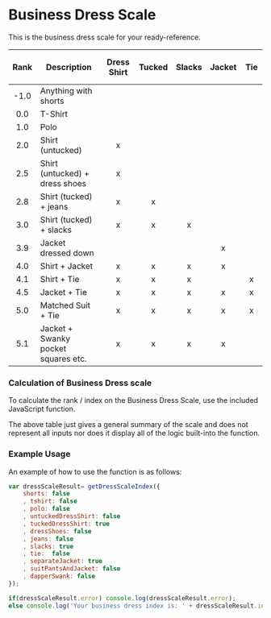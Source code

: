 # Business Dress Scale

This is the business dress scale for your ready-reference.


Rank | Description | Dress Shirt | Tucked | Slacks | Jacket | &nbsp;&nbsp;  Tie &nbsp;&nbsp;  
:---: | --- | :---: |:---: |:---: |:---: |:---: |
-1.0 | Anything with shorts | | | | |
0.0 | T-Shirt | | | | |
1.0 | Polo | | | | |
2.0 | Shirt (untucked) |x| | | |
2.5 | Shirt (untucked) + dress shoes |x| | | |
2.8 | Shirt (tucked) + jeans |x|x| | |
3.0 | Shirt (tucked) + slacks |x|x|x| |
3.9 | Jacket dressed down  | | | |x|
4.0 | Shirt + Jacket |x|x|x|x|
4.1 | Shirt + Tie |x|x|x| |x
4.5 | Jacket + Tie |x|x|x|x|x
5.0  | Matched Suit + Tie |x|x|x|x|x
5.1  | Jacket + Swanky pocket squares etc. |x|x|x|x|



### Calculation of Business Dress scale

To calculate the rank / index on the Business Dress Scale, use the included JavaScript function.

The above table just gives a general summary of the scale and does not represent all inputs nor does it display all of the logic built-into the function.



### Example Usage

An example of how to use the function is as follows:

```javascript
var dressScaleResult= getDressScaleIndex({
    shorts: false
    , tshirt: false
    , polo: false
    , untuckedDressShirt: false
    , tuckedDressShirt: true
    , dressShoes: false
    , jeans: false
    , slacks: true
    , tie:  false
    , separateJacket: true
    , suitPantsAndJacket: false
    , dapperSwank: false
});

if(dressScaleResult.error) console.log(dressScaleResult.error);
else console.log('Your business dress index is: ' + dressScaleResult.index);
```
